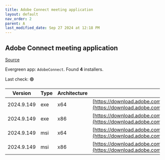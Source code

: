 ```yaml
---
title: Adobe Connect meeting application
layout: default
nav_order: 2
parent: A
last_modified_date: Sep 27 2024 at 12:18 PM
---
```


## Adobe Connect meeting application

[Source](https://www.adobe.com/products/adobeconnect.html)

Evergreen app: `AdobeConnect`. Found **4** installers.

Last check: 🟢

| Version    | Type | Architecture | URI                                                                                                                                                                                                  |
| ---------- | ---- | ------------ | ---------------------------------------------------------------------------------------------------------------------------------------------------------------------------------------------------- |
| 2024.9.149 | exe  | x64          | [https://download.adobe.com/pub/connect/updaters/meeting/11_0/ConnectAppSetup11_2024_9_149.exe](https://download.adobe.com/pub/connect/updaters/meeting/11_0/ConnectAppSetup11_2024_9_149.exe)       |
| 2024.9.149 | exe  | x86          | [https://download.adobe.com/pub/connect/updaters/meeting/11_0/ConnectAppSetup11_2024_9_149_32.exe](https://download.adobe.com/pub/connect/updaters/meeting/11_0/ConnectAppSetup11_2024_9_149_32.exe) |
| 2024.9.149 | msi  | x64          | [https://download.adobe.com/pub/connect/updaters/meeting/11_0/ConnectApp11_2024_9_149.msi](https://download.adobe.com/pub/connect/updaters/meeting/11_0/ConnectApp11_2024_9_149.msi)                 |
| 2024.9.149 | msi  | x86          | [https://download.adobe.com/pub/connect/updaters/meeting/11_0/ConnectApp11_2024_9_149_32.msi](https://download.adobe.com/pub/connect/updaters/meeting/11_0/ConnectApp11_2024_9_149_32.msi)           |

